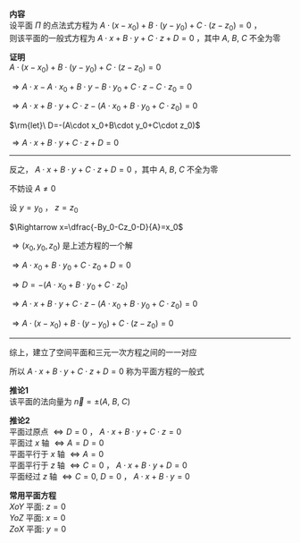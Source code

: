 **内容**  
设平面 $\Pi$ 的点法式方程为 $A\cdot(x-x_0)+B\cdot(y-y_0)+C\cdot(z-z_0)=0$ ，  
则该平面的一般式方程为 $A\cdot x+B\cdot y+C\cdot z+D=0$ ，其中 $A,\ B,\ C$ 不全为零  
  
**证明**  
$A\cdot(x-x_0)+B\cdot(y-y_0)+C\cdot(z-z_0)=0$  
  
$\Rightarrow A\cdot x-A\cdot x_0+B\cdot y-B\cdot y_0+C\cdot z-C\cdot z_0=0$  
  
$\Rightarrow A\cdot x+B\cdot y+C\cdot z-(A\cdot x_0+B\cdot y_0+C\cdot z_0)=0$  
  
$\rm{let}\ D=-(A\cdot x_0+B\cdot y_0+C\cdot z_0)$  
  
$\Rightarrow A\cdot x+B\cdot y+C\cdot z+D=0$  
  
---  
  
反之， $A\cdot x+B\cdot y+C\cdot z+D=0$ ，其中 $A,\ B,\ C$ 不全为零  
  
不妨设 $A\neq0$  
  
设 $y=y_0$ ， $z=z_0$  
  
$\Rightarrow x=\dfrac{-By_0-Cz_0-D}{A}=x_0$  
  
$\Rightarrow(x_0,y_0,z_0)$ 是上述方程的一个解  
  
$\Rightarrow A\cdot x_0+B\cdot y_0+C\cdot z_0+D=0$  
  
$\Rightarrow D=-(A\cdot x_0+B\cdot y_0+C\cdot z_0)$  
  
$\Rightarrow A\cdot x+B\cdot y+C\cdot z-(A\cdot x_0+B\cdot y_0+C\cdot z_0)=0$  
  
$\Rightarrow A\cdot(x-x_0)+B\cdot(y-y_0)+C\cdot(z-z_0)=0$  
  
---  
  
综上，建立了空间平面和三元一次方程之间的一一对应  
  
所以 $A\cdot x+B\cdot y+C\cdot z+D=0$ 称为平面方程的一般式  
  
**推论1**  
该平面的法向量为 $\vec n=\pm(A,\ B,\ C)$  
  
**推论2**  
平面过原点 $\Leftrightarrow D=0$ ， $A\cdot x+B\cdot y+C\cdot z=0$  
平面过 $x$ 轴 $\Leftrightarrow A=D=0$  
平面平行于 $x$ 轴 $\Leftrightarrow A=0$  
平面平行于 $z$ 轴 $\Leftrightarrow C=0$ ， $A\cdot x+B\cdot y+D=0$  
平面经过 $z$ 轴 $\Leftrightarrow C=0,\ D=0$ ， $A\cdot x+B\cdot y=0$  
  
**常用平面方程**  
$XoY$ 平面: $z=0$  
$YoZ$ 平面: $x=0$  
$ZoX$ 平面: $y=0$  
  
